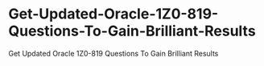 # Get-Updated-Oracle-1Z0-819-Questions-To-Gain-Brilliant-Results
Get Updated Oracle 1Z0-819 Questions To Gain Brilliant Results
